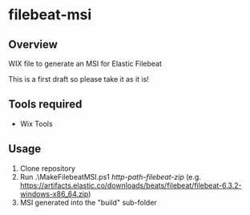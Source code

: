 # filebeat-msi

## Overview
WIX file to generate an MSI for Elastic Filebeat

This is a first draft so please take it as it is!

## Tools required

* Wix Tools

## Usage

1. Clone repository
2. Run .\MakeFilebeatMSI.ps1 *http-path-filebeat-zip* (e.g. https://artifacts.elastic.co/downloads/beats/filebeat/filebeat-6.3.2-windows-x86_64.zip)
3. MSI generated into the "build" sub-folder
